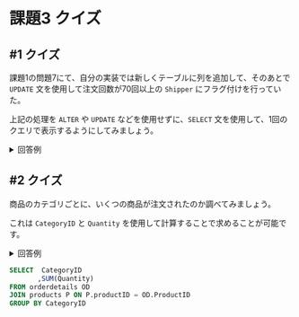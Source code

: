 # 課題3 クイズ

<!-- START doctoc -->
<!-- END doctoc -->

## #1 クイズ

課題1の問題7にて、自分の実装では新しくテーブルに列を追加して、そのあとで `UPDATE` 文を使用して注文回数が70回以上の `Shipper` にフラグ付けを行っていた。

上記の処理を `ALTER` や `UPDATE` などを使用せずに、`SELECT` 文を使用して、1回のクエリで表示するようにしてみましょう。

<details>
<summary>回答例</summary>

```sql
WITH
Shipper_Counter AS (
	SELECT ShipperID, COUNT(*) AS OrderCount
    FROM Orders
    GROUP BY ShipperID
)
select
	  *
     , CASE WHEN ShipperID IN (
        SELECT ShipperID
        FROM shipper_counter
        WHERE OrderCount >= 70
     ) THEN TRUE
     ELSE FALSE
     END AS GoodShipper
FROM orders
```

</details>

## #2 クイズ

商品のカテゴリごとに、いくつの商品が注文されたのか調べてみましょう。

これは `CategoryID` と `Quantity` を使用して計算することで求めることが可能です。

<details>
<summary>回答例</回答例>

```sql
SELECT  CategoryID
       ,SUM(Quantity)
FROM orderdetails OD
JOIN products P ON P.productID = OD.ProductID
GROUP BY CategoryID
```

</details>
